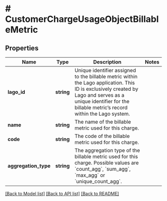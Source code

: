 # # CustomerChargeUsageObjectBillableMetric

## Properties

Name | Type | Description | Notes
------------ | ------------- | ------------- | -------------
**lago_id** | **string** | Unique identifier assigned to the billable metric within the Lago application. This ID is exclusively created by Lago and serves as a unique identifier for the billable metric’s record within the Lago system. |
**name** | **string** | The name of the billable metric used for this charge. |
**code** | **string** | The code of the billable metric used for this charge. |
**aggregation_type** | **string** | The aggregation type of the billable metric used for this charge. Possible values are &#x60;count_agg&#x60;, &#x60;sum_agg&#x60;, &#x60;max_agg&#x60; or &#x60;unique_count_agg&#x60;. |

[[Back to Model list]](../../README.md#models) [[Back to API list]](../../README.md#endpoints) [[Back to README]](../../README.md)

